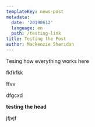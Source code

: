 ```yaml
---
templateKey: news-post
metadata:
  date: '20190612'
  language: en
  path: /testing-link
title: Testing the Post
author: Mackenzie Sheridan
---
```

Tesing how everything works here



fkfkfkk

ffvv

dfgcxd



**testing the head** 



jfjvjf
